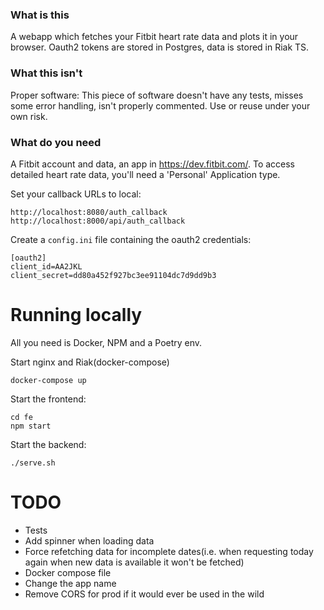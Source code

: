 ### What is this

A webapp which fetches your Fitbit heart rate data and plots it in your browser.
Oauth2 tokens are stored in Postgres, data is stored in Riak TS. 

### What this isn't

Proper software: This piece of software doesn't have any tests, misses some error handling, isn't properly commented. Use or reuse
under your own risk. 

### What do you need

A Fitbit account and data, an app in https://dev.fitbit.com/.
To access detailed heart rate data, you'll need a 'Personal' Application type.

Set your callback URLs to local:
```shell script
http://localhost:8080/auth_callback
http://localhost:8000/api/auth_callback
```

Create a `config.ini` file containing the oauth2 credentials:

```
[oauth2]
client_id=AA2JKL
client_secret=dd80a452f927bc3ee91104dc7d9dd9b3
```

# Running locally

All you need is Docker, NPM and a Poetry env.


Start nginx and Riak(docker-compose)

````shell script
docker-compose up
````

Start the frontend:

```shell script
cd fe
npm start
```

Start the backend:

```shell script
./serve.sh
```




# TODO

- Tests
- Add spinner when loading data
- Force refetching data for incomplete dates(i.e. when requesting today again when new data is available it won't be fetched)
- Docker compose file
- Change the app name
- Remove CORS for prod if it would ever be used in the wild